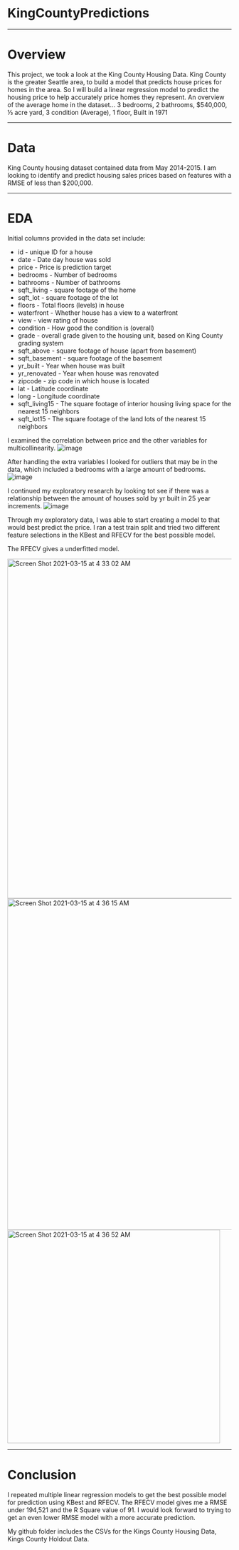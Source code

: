 # KingCountyPredictions
---


# Overview

This project, we took a look at the King County Housing Data. King County is the greater Seattle area, to build a model that predicts house prices for homes in the area.
So I will build a linear regression model to predict the housing price to help accurately price homes they represent.
An overview of the average home in the dataset... 3 bedrooms, 2 bathrooms, $540,000, ⅓ acre yard, 3 condition (Average), 1 floor, Built in 1971

---

# Data

King County housing dataset contained data from May 2014-2015. I am looking to identify and predict housing sales prices based on features with a RMSE of less than $200,000.

---

# EDA
Initial columns provided in the data set include:


- id - unique ID for a house
- date - Date day house was sold
- price - Price is prediction target
- bedrooms - Number of bedrooms
- bathrooms - Number of bathrooms
- sqft_living - square footage of the home
- sqft_lot - square footage of the lot
- floors - Total floors (levels) in house
- waterfront - Whether house has a view to a waterfront
- view - view rating of house
- condition - How good the condition is (overall)
- grade - overall grade given to the housing unit, based on King County grading system
- sqft_above - square footage of house (apart from basement)
- sqft_basement - square footage of the basement
- yr_built - Year when house was built
- yr_renovated - Year when house was renovated
- zipcode - zip code in which house is located
- lat - Latitude coordinate
- long - Longitude coordinate
- sqft_living15 - The square footage of interior housing living space for the nearest 15 neighbors
- sqft_lot15 - The square footage of the land lots of the nearest 15 neighbors 

I examined the correlation between price and the other variables for multicollinearity. 
![image](https://user-images.githubusercontent.com/76975163/111123827-2c28ac00-8546-11eb-9b40-6cc1983685d2.png)

After handling the extra variables I looked for outliers that may be in the data, which included a bedrooms with a large amount of bedrooms.
![image](https://user-images.githubusercontent.com/76975163/111124089-76119200-8546-11eb-80b8-40ed2924d968.png)

I continued my exploratory research by looking tot see if there was a relationship between the amount of houses sold by yr built in 25 year increments. 
![image](https://user-images.githubusercontent.com/76975163/111124394-db658300-8546-11eb-8a21-9daadbb8b01e.png)

Through my exploratory data, I was able to start creating a model to that would best predict the price.
I ran a test train split and tried two different feature selections in the KBest and RFECV for the best possible model.

The RFECV gives a underfitted model.

<img width="761" alt="Screen Shot 2021-03-15 at 4 33 02 AM" src="https://user-images.githubusercontent.com/76975163/111125028-88d89680-8547-11eb-8de8-5655863eb86d.png">

<img width="743" alt="Screen Shot 2021-03-15 at 4 36 15 AM" src="https://user-images.githubusercontent.com/76975163/111125452-fd133a00-8547-11eb-8ca7-2046987355d4.png">
<img width="478" alt="Screen Shot 2021-03-15 at 4 36 52 AM" src="https://user-images.githubusercontent.com/76975163/111125530-12886400-8548-11eb-9d68-c690c4f94b9c.png">


---


# Conclusion
I repeated multiple linear regression models to get the best possible model for prediction using
KBest and RFECV. The RFECV model gives me a RMSE under 194,521 and the R Square value of 91. I would look forward to trying to get an even lower RMSE model with a more accurate prediction. 


My github folder includes the CSVs for the Kings County Housing Data, Kings County Holdout Data.

